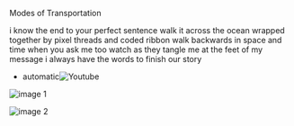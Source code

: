 Modes of Transportation

i know the end to your perfect sentence 
walk it across the ocean wrapped together by pixel threads and coded ribbon
walk backwards in space and time when you ask me too 
watch as they tangle me at the feet of my message 
i always have the words to finish our story

- automatic![Youtube](https://www.youtube.com/watch?v=S3pOuAvVjFA)

![image 1](https://cosmosmagazine.com/wp-content/uploads/2020/02/180216-lizard-full-2048x1360.jpg)

![image 2](https://images.rawpixel.com/image_png_1300/czNmcy1wcml2YXRlL3Jhd3BpeGVsX2ltYWdlcy93ZWJzaXRlX2NvbnRlbnQvdjg3MmJhdGNoNy1udW5ueS0wMy5wbmc.png?s=pK7zp_9bStGMUU9JpyNwL6vcVt8H9vZGJL7ZYc6JnXw)
